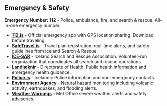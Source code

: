## Emergency & Safety

**Emergency Number: 112** - Police, ambulance, fire, and search & rescue. All-in-one emergency number.
- **<a href="https://112.is" target="_blank">112.is</a>** - Official emergency app with GPS location sharing. Download before traveling.
- **<a href="https://safetravel.is/" target="_blank">SafeTravel.is</a>** - Travel plan registration, real-time alerts, and safety guidelines from Iceland Search & Rescue.
- **<a href="https://icesar.com" target="_blank">ICE-SAR</a>** - Iceland Search and Rescue Association. Volunteer-run organization that coordinates all search and rescue operations.
- **<a href="https://island.is/en/o/directorate-of-health" target="_blank">Landlæknir</a>** - Directorate of Health. Public health information and emergency health guidance.
- **<a href="https://island.is/en/o/icelandic-police" target="_blank">Police.is</a>** - Icelandic Police information and non-emergency contacts.
- **<a href="https://ust.is/english/" target="_blank">Environment Agency</a>** - Natural hazard monitoring including volcanic activity, earthquakes, and flooding alerts.
- **<a href="https://en.vedur.is/alerts" target="_blank">Weather Warnings</a>** - Met Office severe weather alerts and safety advisories.